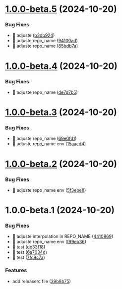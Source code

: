 # [1.0.0-beta.5](https://github.com/comercialweber/app/compare/v1.0.0-beta.4...v1.0.0-beta.5) (2024-10-20)


### Bug Fixes

* :bug: adjuste ([b3db924](https://github.com/comercialweber/app/commit/b3db924554924e590215d2bdaea7761fc2a05534))
* :bug: adjuste repo_name ([94100ad](https://github.com/comercialweber/app/commit/94100adc9e28f35bbbc75128ff2e668067017f12))
* :bug: adjuste repo_name ([85bdb7a](https://github.com/comercialweber/app/commit/85bdb7ae4ead8cb9a0a31650e07a1c02befc06eb))

# [1.0.0-beta.4](https://github.com/comercialweber/app/compare/v1.0.0-beta.3...v1.0.0-beta.4) (2024-10-20)


### Bug Fixes

* :bug: adjuste repo_name ([de7d7b5](https://github.com/comercialweber/app/commit/de7d7b5684238a88f70b5a52c6bd0eec3e7ff999))

# [1.0.0-beta.3](https://github.com/comercialweber/app/compare/v1.0.0-beta.2...v1.0.0-beta.3) (2024-10-20)


### Bug Fixes

* :bug: adjuste repo_name ([69e0fd1](https://github.com/comercialweber/app/commit/69e0fd18aab226bef65e1e1a4c03204ea7c467e3))
* :bug: adjuste repo_name env ([15aacd4](https://github.com/comercialweber/app/commit/15aacd47b82edf8189fe6a2233506e55d6bed480))

# [1.0.0-beta.2](https://github.com/comercialweber/app/compare/v1.0.0-beta.1...v1.0.0-beta.2) (2024-10-20)


### Bug Fixes

* :bug: adjuste repo_name env ([5f3ebe8](https://github.com/comercialweber/app/commit/5f3ebe813f2fe7dd51817cd74aa2add7033eda08))

# 1.0.0-beta.1 (2024-10-20)


### Bug Fixes

* :bug: adjuste interpolation in REPO_NAME ([4410869](https://github.com/comercialweber/app/commit/44108692c9f63805264d651bb331290396368554))
* :bug: adjuste repo_name env ([f99eb36](https://github.com/comercialweber/app/commit/f99eb36ee33bfbf4b6d2f4c184cb214cf62496b5))
* :bug: test ([de33f18](https://github.com/comercialweber/app/commit/de33f184bb2fe360f47e8ac0de85fc5bdd5b8fa9))
* :bug: test ([6a7634d](https://github.com/comercialweber/app/commit/6a7634d41505bc27c5621be0637d7c42f0b87cff))
* :bug: test ([7fc9c7a](https://github.com/comercialweber/app/commit/7fc9c7aa4d82a8216142cf4ddcb940609baaac7b))


### Features

* add releaserc file ([39b8b75](https://github.com/comercialweber/app/commit/39b8b7545c6f51b9bc951abee5811a825791a8d6))
